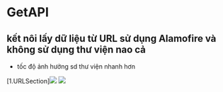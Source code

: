 # GetAPI
## kết nôi lấy dữ liệu từ URL sử dụng Alamofire và không sử dụng thư viện nao cả
- tốc độ ảnh hưởng sd thư viện nhanh hơn

 [1.URLSection]<img src="2.URLSection+Alamofire/">
 <img src="3.SearchItuneAPi\2020-07-22 00.05.53.gif">
